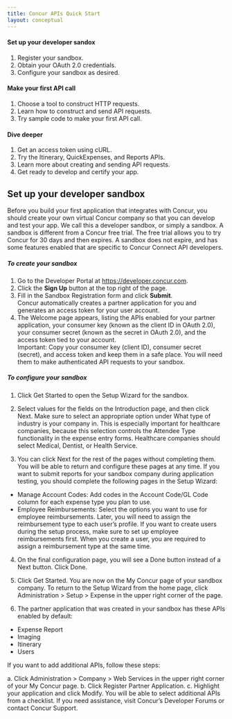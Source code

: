 ```yaml
---
title: Concur APIs Quick Start
layout: conceptual
---
```


#### Set up your developer sandox

1. Register your sandbox.
2. Obtain your OAuth 2.0 credentials.
3. Configure your sandbox as desired.

#### Make your first API call

1. Choose a tool to construct HTTP requests.
2. Learn how to construct and send API requests.
3. Try sample code to make your first API call.

#### Dive deeper

1. Get an access token using cURL.
2. Try the Itinerary, QuickExpenses, and Reports APIs.
3. Learn more about creating and sending API requests.
4. Get ready to develop and certify your app.
   

## Set up your developer sandbox

Before you build your first application that integrates with Concur, you should create your own virtual Concur company so that you can develop and test your app. We call this a developer sandbox, or simply a sandbox. 
A sandbox is different from a Concur free trial. The free trial allows you to try Concur for 30 days and then expires. A sandbox does not expire, and has some features enabled that are specific to Concur Connect API developers.

##### To create your sandbox

1. Go to the Developer Portal at https://developer.concur.com.
2. Click the **Sign Up** button at the top right of the page.
3. Fill in the Sandbox Registration form and click **Submit**.    
Concur automatically creates a partner application for you and generates an access token for your user account.
4. The Welcome page appears, listing the APIs enabled for your partner application, your consumer key (known as the client ID in OAuth 2.0), your consumer secret (known as the secret in OAuth 2.0), and the access token tied to your account.    
Important: Copy your consumer key (client ID), consumer secret (secret), and access token and keep them in a safe place. You will need them to make authenticated API requests to your sandbox.

##### To configure your sandbox

1.	Click Get Started to open the Setup Wizard for the sandbox. 

2.	Select values for the fields on the Introduction page, and then click Next. 
Make sure to select an appropriate option under What type of industry is your company in. This is especially important for healthcare companies, because this selection controls the Attendee Type functionality in the expense entry forms. Healthcare companies should select Medical, Dentist, or Health Service.

3.	You can click Next for the rest of the pages without completing them. You will be able to return and configure these pages at any time.
   If you want to submit reports for your sandbox company during application testing, you should complete the following pages in the Setup Wizard:

* Manage Account Codes: Add codes in the Account Code/GL Code column for each expense type you plan to use.
* Employee Reimbursements: Select the options you want to use for employee reimbursements. Later, you will need to assign the reimbursement type to each user’s profile.
If you want to create users during the setup process, make sure to set up employee reimbursements first. When you create a user, you are required to assign a reimbursement type at the same time.

4.	On the final configuration page, you will see a Done button instead of a Next button. Click Done.

5.	Click Get Started. You are now on the My Concur page of your sandbox company. To return to the Setup Wizard from the home page, click Administration > Setup > Expense in the upper right corner of the page.
 
6.	The partner application that was created in your sandbox has these APIs enabled by default:

   * Expense Report
   * Imaging
   * Itinerary
   * Users

If you want to add additional APIs, follow these steps:

a.	Click Administration > Company > Web Services in the upper right corner of your My Concur page. 
b.	Click Register Partner Application.
c.	Highlight your application and click Modify. You will be able to select additional APIs from a checklist.
 If you need assistance, visit Concur’s Developer Forums or contact Concur Support.


 


